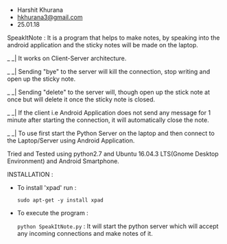 
* Harshit Khurana
* hkhurana3@gmail.com
* 25.01.18


SpeakItNote : It is a program that helps to make notes, by speaking into the android application and the sticky notes will be made on the laptop.


_
_| It works on Client-Server architecture.


_
_| Sending "bye" to the server will kill the connection, stop writing and open up the sticky note.


_
_| Sending "delete" to the server will, though open up the stick note at once but will delete it once the sticky note is closed.


_
_| If the client i.e Android Application does not send any message for 1 minute after starting the connection, it will automatically close the note.


_
_| To use first start the Python Server on the laptop and then connect to the Laptop/Server using Android Application. 

Tried and Tested using python2.7 and Ubuntu 16.04.3 LTS(Gnome Desktop Environment) and Android Smartphone.

INSTALLATION :

* To install 'xpad' run :

	`sudo apt-get -y install xpad`	
 
* To execute the program :

	`python SpeakItNote.py` : It will start the python server which will accept any incoming connections and make notes of it.


